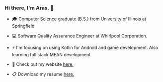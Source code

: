 ### Hi there, I'm Aras. 👋

- 🎓 Computer Science graduate (B.S.) from University of Illinois at Springfield

- 💻 Software Quality Assurance Engineer at Whirlpool Corporation.

- ⚡ I'm focusing on using Kotlin for Android and game development. Also learning full stack MEAN development.

- 💬 Check out my website [here.](https://arasvitkus.com/)

- 📋 Download my resume [here.](https://github.com/amvitkus/amvitkus/blob/master/AVResume.pdf)

<!--
**amvitkus/amvitkus** is a ✨ _special_ ✨ repository because its `README.md` (this file) appears on your GitHub profile.

Here are some ideas to get you started:

- 🔭 I’m currently working on ...
- 🌱 I’m currently learning ...
- 👯 I’m looking to collaborate on ...
- 🤔 I’m looking for help with ...
- 💬 Ask me about ...
- 📫 How to reach me: ...
- 😄 Pronouns: ...
- ⚡ Fun fact: ...
-->
